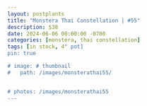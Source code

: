 ```yaml
---
layout: postplants
title: "Monstera Thai Constellation | #55"
description: $38
date: 2024-06-06 00:00:00 -0700
categories: [monstera, thai constellation]
tags: [in stock, 4" pot]
pin: true

# image: # thumbnail
#   path: /images/monsterathai55/


# photos: /images/monsterathai55
---
```

